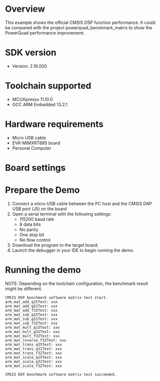 Overview
========
This example shows the official CMSIS DSP function performance.
It could be compared with the project powerquad_benckmark_matrix to show the PowerQuad performance improvement.

SDK version
===========
- Version: 2.16.000

Toolchain supported
===================
- MCUXpresso  11.10.0
- GCC ARM Embedded  13.2.1

Hardware requirements
=====================
- Micro USB cable
- EVK-MIMXRT685 board
- Personal Computer

Board settings
==============


Prepare the Demo
================
1.  Connect a micro USB cable between the PC host and the CMSIS DAP USB port (J5) on the board
2.  Open a serial terminal with the following settings:
    - 115200 baud rate
    - 8 data bits
    - No parity
    - One stop bit
    - No flow control
3.  Download the program to the target board.
4.  Launch the debugger in your IDE to begin running the demo.

Running the demo
================
NOTE: Depending on the toolchain configuration, the benchmark result might be different.
~~~~~~~~~~~~~~~~~~~~~
CMSIS DSP benchmark software matrix test start.
arm_mat_add_q15Test: xxx
arm_mat_add_q31Test: xxx
arm_mat_add_f32Test: xxx
arm_mat_sub_q15Test: xxx
arm_mat_sub_q31Test: xxx
arm_mat_sub_f32Test: xxx
arm_mat_mult_q15Test: xxx
arm_mat_mult_q31Test: xxx
arm_mat_mult_f32Test: xxx
arm_mat_inverse_f32Test: xxx
arm_mat_trans_q15Test: xxx
arm_mat_trans_q31Test: xxx
arm_mat_trans_f32Test: xxx
arm_mat_scale_q15Test: xxx
arm_mat_scale_q31Test: xxx
arm_mat_scale_f32Test: xxx

CMSIS DSP benchmark software matrix test succeeded.
~~~~~~~~~~~~~~~~~~~~~
